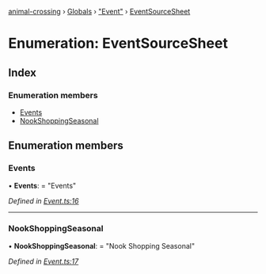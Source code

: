 [animal-crossing](../README.md) › [Globals](../globals.md) › ["Event"](../modules/_event_.md) › [EventSourceSheet](_event_.eventsourcesheet.md)

# Enumeration: EventSourceSheet

## Index

### Enumeration members

* [Events](_event_.eventsourcesheet.md#events)
* [NookShoppingSeasonal](_event_.eventsourcesheet.md#nookshoppingseasonal)

## Enumeration members

###  Events

• **Events**: = "Events"

*Defined in [Event.ts:16](https://github.com/Norviah/animal-crossing/blob/c9eb585/module/types/Event.ts#L16)*

___

###  NookShoppingSeasonal

• **NookShoppingSeasonal**: = "Nook Shopping Seasonal"

*Defined in [Event.ts:17](https://github.com/Norviah/animal-crossing/blob/c9eb585/module/types/Event.ts#L17)*
